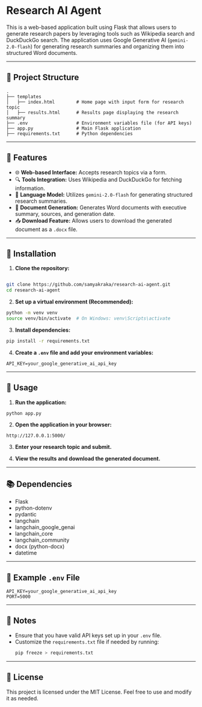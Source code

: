# Research AI Agent

This is a web-based application built using Flask that allows users to generate research papers by leveraging tools such as Wikipedia search and DuckDuckGo search. The application uses Google Generative AI (`gemini-2.0-flash`) for generating research summaries and organizing them into structured Word documents.

---

## 📁 Project Structure

```
.
├── templates
│   ├── index.html        # Home page with input form for research topic
│   ├── results.html      # Results page displaying the research summary
├── .env                  # Environment variables file (for API keys)
├── app.py                # Main Flask application
├── requirements.txt      # Python dependencies
```

---

## 📌 Features

- 🌐 **Web-based Interface:** Accepts research topics via a form.
- 🔍 **Tools Integration:** Uses Wikipedia and DuckDuckGo for fetching information.
- 💬 **Language Model:** Utilizes `gemini-2.0-flash` for generating structured research summaries.
- 📄 **Document Generation:** Generates Word documents with executive summary, sources, and generation date.
- 📥 **Download Feature:** Allows users to download the generated document as a `.docx` file.

---

## 🔧 Installation

1. **Clone the repository:**  
```bash

git clone https://github.com/samyakraka/research-ai-agent.git
cd research-ai-agent
```

2. **Set up a virtual environment (Recommended):**  
```bash
python -m venv venv
source venv/bin/activate  # On Windows: venv\Scripts\activate
```

3. **Install dependencies:**  
```bash
pip install -r requirements.txt
```

4. **Create a `.env` file and add your environment variables:**  
```
API_KEY=your_google_generative_ai_api_key
```

---

## 🚀 Usage

1. **Run the application:**  
```bash
python app.py
```

2. **Open the application in your browser:**  
```
http://127.0.0.1:5000/
```

3. **Enter your research topic and submit.**

4. **View the results and download the generated document.**

---

## 📚 Dependencies

- Flask  
- python-dotenv  
- pydantic  
- langchain  
- langchain_google_genai  
- langchain_core  
- langchain_community  
- docx (python-docx)  
- datetime  

---

## 📁 Example `.env` File

```
API_KEY=your_google_generative_ai_api_key
PORT=5000
```

---

## 📌 Notes

- Ensure that you have valid API keys set up in your `.env` file.
- Customize the `requirements.txt` file if needed by running:  
  ```bash
  pip freeze > requirements.txt
  ```

---

## 📄 License

This project is licensed under the MIT License. Feel free to use and modify it as needed.


